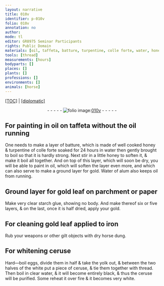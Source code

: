 ```yaml
---
layout: narrative
title: 010v
identifier: p-010v
folio: 010v
annotation: no
author:
mode: tl
editor: GR8975 Seminar Participants
rights: Public Domain
materials: [oil, taffeta, batture, turpentine, colle forte, water, honey, gold, Water of alum, gold leaf, parchment, paper, starch glue, iron, dry horse dung, ceruse, eggs, divide them in half & take the yolk out, & between the two halves of the white, clear water]
tools: [thread]
measurements: [hours]
bodyparts: []
places: []
plants: []
professions: []
environments: []
animals: [horse]
---
```


 <p><a href="{{ site.baseurl }}/translation/">[TOC]</a> | <a href="{{ site.baseurl }}/texts/p-010v_tc/" target="_blank">[diplomatic]</a></p><div class="folio" align="center">- - - - - <a href="http://gallica.bnf.fr/ark:/12148/btv1b10500001g/f26.image" target="_blank"><img src="https://cu-mkp.github.io/2017-workshop-edition/assets/photo-icon.png" alt="folio image: " style="display:inline-block; margin-bottom:-3px;"/>010v</a> - - - - - </div>  
  

## For painting in <span class="m">oil</span> on <span class="m">taffeta</span> <span class="add">without the <span class="m">oil</span> running</span>

 
One needs to make a layer of <span class="m">batture</span>, which is made <span class="del">of well cooked honey & <span class="m">turpentine</span></span> of <span class="m">colle forte</span> soaked for 24 <span class="ms">hours</span> in <span class="m">water</span> then gently brought to boil so that it is hardly strong. Next stir in a little <span class="m">honey</span> to soften it, & make it boil all together. And on top of this layer, which will soon be dry, you will be able to paint in <span class="m">oil</span>, which will soften the layer even more, and which can also serve to make a ground layer for <span class="m">gold</span>. <span class="m">Water of alum</span> also keeps <span class="m">oil</span> from running.
 
 
  

## Ground layer for <span class="m">gold leaf</span> on <span class="m">parchment</span> or <span class="m">paper</span>

 
Make very clear <span class="m">starch glue</span>, showing no body. And make thereof six or five layers, & on the last, once it is half dried, apply your <span class="m">gold</span>.
 
 
  

## For cleaning <span class="m">gold leaf</span> applied to <span class="m">iron</span>

 
Rub your weapons or other gilt objects with <span class="m">dry <span class="al">horse</span> dung</span>.
 
 
  

## For whitening <span class="m">ceruse</span>

 
Hard—boil <span class="m">eggs, divide them in half & take the yolk out, & between the two halves of the white</span> put a piece of <span class="m">ceruse</span>, & tie them together with <span class="tl">thread</span>. Then boil in <span class="m">clear water</span>, & it will become entirely black, & thus the <span class="m">ceruse</span> will be purified. Some reheat it over fire & it becomes very white.
 
 